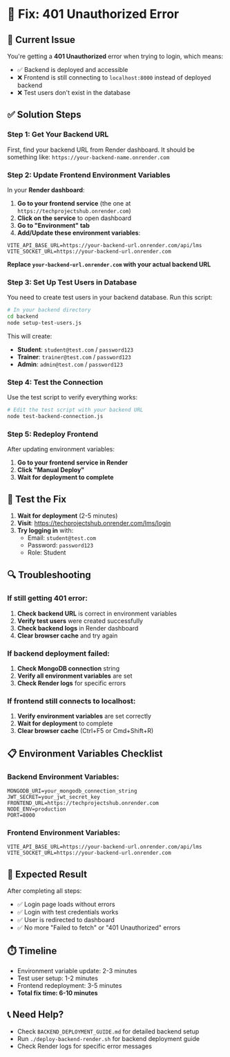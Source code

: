 # 🔧 Fix: 401 Unauthorized Error

## 🚨 **Current Issue**
You're getting a **401 Unauthorized** error when trying to login, which means:
- ✅ Backend is deployed and accessible
- ❌ Frontend is still connecting to `localhost:8000` instead of deployed backend
- ❌ Test users don't exist in the database

## ✅ **Solution Steps**

### **Step 1: Get Your Backend URL**
First, find your backend URL from Render dashboard. It should be something like:
`https://your-backend-name.onrender.com`

### **Step 2: Update Frontend Environment Variables**

In your **Render dashboard**:

1. **Go to your frontend service** (the one at `https://techprojectshub.onrender.com`)
2. **Click on the service** to open dashboard
3. **Go to "Environment" tab**
4. **Add/Update these environment variables**:

```
VITE_API_BASE_URL=https://your-backend-url.onrender.com/api/lms
VITE_SOCKET_URL=https://your-backend-url.onrender.com
```

**Replace `your-backend-url.onrender.com` with your actual backend URL**

### **Step 3: Set Up Test Users in Database**

You need to create test users in your backend database. Run this script:

```bash
# In your backend directory
cd backend
node setup-test-users.js
```

This will create:
- **Student**: `student@test.com` / `password123`
- **Trainer**: `trainer@test.com` / `password123`
- **Admin**: `admin@test.com` / `password123`

### **Step 4: Test the Connection**

Use the test script to verify everything works:

```bash
# Edit the test script with your backend URL
node test-backend-connection.js
```

### **Step 5: Redeploy Frontend**

After updating environment variables:
1. **Go to your frontend service in Render**
2. **Click "Manual Deploy"**
3. **Wait for deployment to complete**

## 🧪 **Test the Fix**

1. **Wait for deployment** (2-5 minutes)
2. **Visit**: https://techprojectshub.onrender.com/lms/login
3. **Try logging in** with:
   - Email: `student@test.com`
   - Password: `password123`
   - Role: Student

## 🔍 **Troubleshooting**

### **If still getting 401 error:**
1. **Check backend URL** is correct in environment variables
2. **Verify test users** were created successfully
3. **Check backend logs** in Render dashboard
4. **Clear browser cache** and try again

### **If backend deployment failed:**
1. **Check MongoDB connection** string
2. **Verify all environment variables** are set
3. **Check Render logs** for specific errors

### **If frontend still connects to localhost:**
1. **Verify environment variables** are set correctly
2. **Wait for deployment** to complete
3. **Clear browser cache** (Ctrl+F5 or Cmd+Shift+R)

## 📋 **Environment Variables Checklist**

### **Backend Environment Variables:**
```
MONGODB_URI=your_mongodb_connection_string
JWT_SECRET=your_jwt_secret_key
FRONTEND_URL=https://techprojectshub.onrender.com
NODE_ENV=production
PORT=8000
```

### **Frontend Environment Variables:**
```
VITE_API_BASE_URL=https://your-backend-url.onrender.com/api/lms
VITE_SOCKET_URL=https://your-backend-url.onrender.com
```

## 🎯 **Expected Result**

After completing all steps:
- ✅ Login page loads without errors
- ✅ Login with test credentials works
- ✅ User is redirected to dashboard
- ✅ No more "Failed to fetch" or "401 Unauthorized" errors

## ⏱️ **Timeline**
- Environment variable update: 2-3 minutes
- Test user setup: 1-2 minutes
- Frontend redeployment: 3-5 minutes
- **Total fix time: 6-10 minutes**

## 📞 **Need Help?**

- Check `BACKEND_DEPLOYMENT_GUIDE.md` for detailed backend setup
- Run `./deploy-backend-render.sh` for backend deployment guide
- Check Render logs for specific error messages


